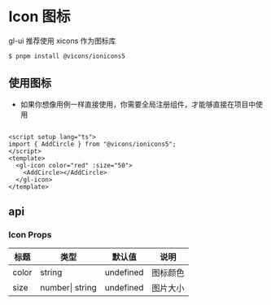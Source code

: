 # Icon 图标

gl-ui 推荐使用 xicons 作为图标库

```
$ pnpm install @vicons/ionicons5
```

## 使用图标

- 如果你想像用例一样直接使用，你需要全局注册组件，才能够直接在项目中使用

<script setup lang="ts">
    import { AddCircle } from "@vicons/ionicons5";
</script>
<div style="display:flex;align-items: center;">
 <gl-icon color="red" :size="50">
    <AddCircle></AddCircle>
</gl-icon>
 <gl-icon color="green" :size="50">
    <AddCircle></AddCircle>
</gl-icon>
</div>

```vue
<script setup lang="ts">
import { AddCircle } from "@vicons/ionicons5";
</script>
<template>
  <gl-icon color="red" :size="50">
    <AddCircle></AddCircle>
  </gl-icon>
</template>
```

## api

### Icon Props

| 标题  | 类型            | 默认值    | 说明     |
| ----- | --------------- | --------- | -------- |
| color | string          | undefined | 图标颜色 |
| size  | number\| string | undefined | 图片大小 |
